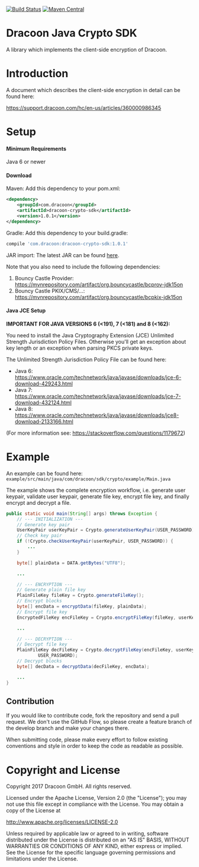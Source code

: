 [![Build Status](https://travis-ci.org/dracoon/dracoon-java-crypto-sdk.svg?branch=master)](https://travis-ci.org/dracoon/)
[![Maven Central](https://maven-badges.herokuapp.com/maven-central/com.dracoon/dracoon-crypto-sdk/badge.svg)](https://maven-badges.herokuapp.com/maven-central/com.dracoon/dracoon-crypto-sdk)
# Dracoon Java Crypto SDK

A library which implements the client-side encryption of Dracoon.

# Introduction

A document which describes the client-side encryption in detail can be found here:

https://support.dracoon.com/hc/en-us/articles/360000986345 

# Setup

#### Minimum Requirements

Java 6 or newer

#### Download

Maven: Add this dependency to your pom.xml:
```xml
<dependency>
    <groupId>com.dracoon</groupId>
    <artifactId>dracoon-crypto-sdk</artifactId>
    <version>1.0.1</version>
</dependency>
```

Gradle: Add this dependency to your build.gradle:
```groovy
compile 'com.dracoon:dracoon-crypto-sdk:1.0.1'
```

JAR import: The latest JAR can be found [here](https://github.com/dracoon/dracoon-java-crypto-sdk/releases).

Note that you also need to include the following dependencies:
1. Bouncy Castle Provider: https://mvnrepository.com/artifact/org.bouncycastle/bcprov-jdk15on
2. Bouncy Castle PKIX/CMS/...: https://mvnrepository.com/artifact/org.bouncycastle/bcpkix-jdk15on

#### Java JCE Setup

**IMPORTANT FOR JAVA VERSIONS 6 (<191), 7 (<181) and 8 (<162):**

You need to install the Java Cryptography Extension (JCE) Unlimited Strength Jurisdiction Policy
Files. Otherwise you'll get an exception about key length or an exception when parsing PKCS private
keys.

The Unlimited Strength Jurisdiction Policy File can be found here:
- Java 6: https://www.oracle.com/technetwork/java/javase/downloads/jce-6-download-429243.html
- Java 7: https://www.oracle.com/technetwork/java/javase/downloads/jce-7-download-432124.html
- Java 8: https://www.oracle.com/technetwork/java/javase/downloads/jce8-download-2133166.html

(For more information see: https://stackoverflow.com/questions/1179672)

# Example

An example can be found here: `example/src/main/java/com/dracoon/sdk/crypto/example/Main.java`

The example shows the complete encryption workflow, i.e. generate user keypair, validate user
keypair, generate file key, encrypt file key, and finally encrypt and decrypt a file.

```java
public static void main(String[] args) throws Exception {
    // --- INITIALIZATION ---
    // Generate key pair
    UserKeyPair userKeyPair = Crypto.generateUserKeyPair(USER_PASSWORD);
    // Check key pair
    if (!Crypto.checkUserKeyPair(userKeyPair, USER_PASSWORD)) {
        ...
    }

    byte[] plainData = DATA.getBytes("UTF8");

    ...

    // --- ENCRYPTION ---
    // Generate plain file key
    PlainFileKey fileKey = Crypto.generateFileKey();
    // Encrypt blocks
    byte[] encData = encryptData(fileKey, plainData);
    // Encrypt file key
    EncryptedFileKey encFileKey = Crypto.encryptFileKey(fileKey, userKeyPair.getUserPublicKey());

    ...

    // --- DECRYPTION ---
    // Decrypt file key
    PlainFileKey decFileKey = Crypto.decryptFileKey(encFileKey, userKeyPair.getUserPrivateKey(),
            USER_PASSWORD);
    // Decrypt blocks
    byte[] decData = decryptData(decFileKey, encData);

    ...
}
```

## Contribution

If you would like to contribute code, fork the repository and send a pull request. We don't use the
GitHub Flow, so please create a feature branch of the develop branch and make your changes there.

When submitting code, please make every effort to follow existing conventions and style in order to
keep the code as readable as possible.

# Copyright and License

Copyright 2017 Dracoon GmbH. All rights reserved.

Licensed under the Apache License, Version 2.0 (the "License"); you may not use this file except in
compliance with the License. You may obtain a copy of the License at

http://www.apache.org/licenses/LICENSE-2.0

Unless required by applicable law or agreed to in writing, software distributed under the License is
distributed on an "AS IS" BASIS, WITHOUT WARRANTIES OR CONDITIONS OF ANY KIND, either express or
implied. See the License for the specific language governing permissions and limitations under the
License.